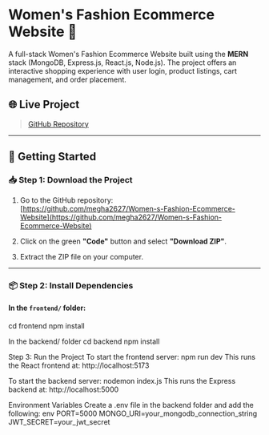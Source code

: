 # Women's Fashion Ecommerce Website 👗

A full-stack Women's Fashion Ecommerce Website built using the **MERN** stack (MongoDB, Express.js, React.js, Node.js). The project offers an interactive shopping experience with user login, product listings, cart management, and order placement.

## 🌐 Live Project

> [GitHub Repository](https://github.com/megha2627/Women-s-Fashion-Ecommerce-Website)

---

## 🚀 Getting Started

### 📥 Step 1: Download the Project

1. Go to the GitHub repository:  
   [https://github.com/megha2627/Women-s-Fashion-Ecommerce-Website](https://github.com/megha2627/Women-s-Fashion-Ecommerce-Website)

2. Click on the green **"Code"** button and select **"Download ZIP"**.

3. Extract the ZIP file on your computer.

---

### 📦 Step 2: Install Dependencies

#### In the `frontend/` folder:

cd frontend
npm install


In the backend/ folder
cd backend
npm install


Step 3: Run the Project
To start the frontend server:
npm run dev
This runs the React frontend at: http://localhost:5173

To start the backend server:
nodemon index.js
This runs the Express backend at: http://localhost:5000

 Environment Variables
Create a .env file in the backend folder and add the following:
env
PORT=5000
MONGO_URI=your_mongodb_connection_string
JWT_SECRET=your_jwt_secret